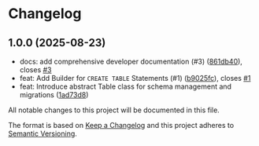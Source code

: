 # Changelog

## 1.0.0 (2025-08-23)

* docs: add comprehensive developer documentation (#3) ([861db40](https://github.com/WPTechnix/wp-tables-schema/commit/861db40)), closes [#3](https://github.com/WPTechnix/wp-tables-schema/issues/3)
* feat: Add Builder for `CREATE TABLE` Statements (#1) ([b9025fc](https://github.com/WPTechnix/wp-tables-schema/commit/b9025fc)), closes [#1](https://github.com/WPTechnix/wp-tables-schema/issues/1)
* feat: Introduce abstract Table class for schema management and migrations ([1ad73d8](https://github.com/WPTechnix/wp-tables-schema/commit/1ad73d8))

All notable changes to this project will be documented in this file.

The format is based on [Keep a Changelog](https://keepachangelog.com/en/1.0.0/)
and this project adheres to [Semantic Versioning](https://semver.org/spec/v2.0.0.html).
